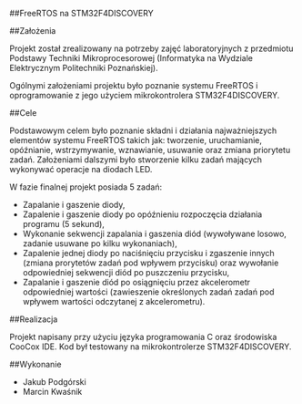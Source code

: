 ##FreeRTOS na STM32F4DISCOVERY

##Założenia

Projekt został zrealizowany na potrzeby zajęć laboratoryjnych z przedmiotu Podstawy Techniki Mikroprocesorowej (Informatyka na Wydziale Elektrycznym Politechniki Poznańskiej).

Ogólnymi założeniami projektu było poznanie systemu FreeRTOS i oprogramowanie z jego użyciem mikrokontrolera STM32F4DISCOVERY.

##Cele

Podstawowym celem było poznanie składni i działania najważniejszych elementów systemu FreeRTOS takich jak: tworzenie, uruchamianie, opóźnianie, wstrzymywanie, wznawianie, usuwanie oraz zmiana priorytetu zadań. Założeniami dalszymi było stworzenie kilku zadań mających wykonywać operacje na diodach LED.

W fazie finalnej projekt posiada 5 zadań:
* Zapalanie i gaszenie diody,
* Zapalenie i gaszenie diody po opóźnieniu rozpoczęcia działania programu (5 sekund),
* Wykonanie sekwencji zapalania i gaszenia diód (wywoływane losowo, zadanie usuwane po kilku wykonaniach),
* Zapalenie jednej diody po naciśnięciu przycisku i zgaszenie innych (zmiana prorytetów zadań pod wpływem przycisku) oraz wywołanie odpowiedniej sekwencji diód po puszczeniu przycisku,
* Zapalanie i gaszenie diód po osiągnięciu przez akcelerometr odpowiedniej wartości (zawieszenie określonych zadań zadań pod wpływem wartości odczytanej z akcelerometru).

##Realizacja

Projekt napisany przy użyciu języka programowania C oraz środowiska CooCox IDE. Kod był testowany na mikrokontrolerze STM32F4DISCOVERY.

##Wykonanie
* Jakub Podgórski
* Marcin Kwaśnik

